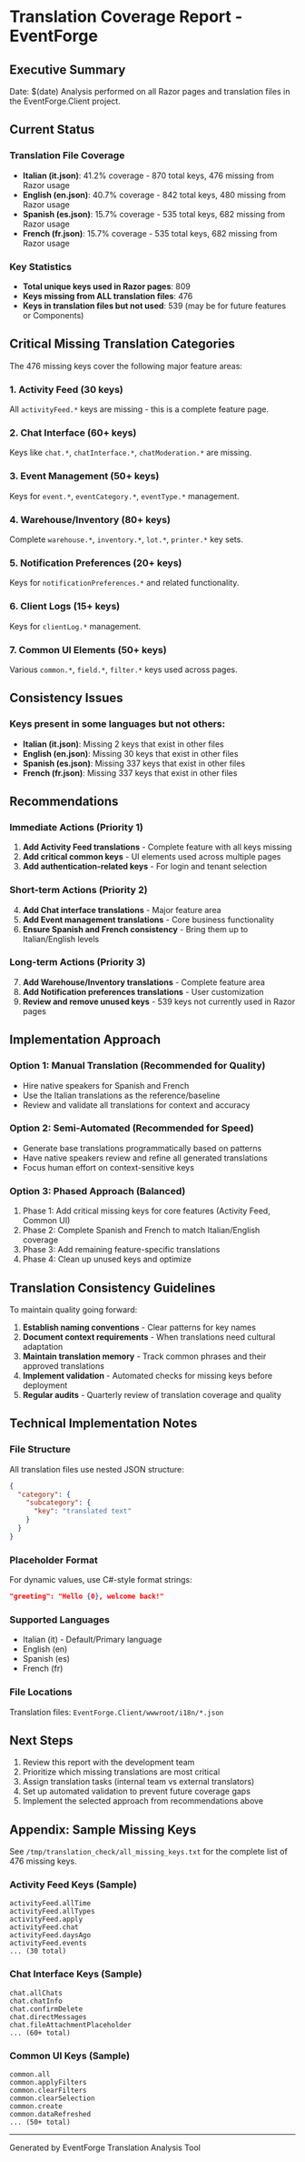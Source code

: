 # Translation Coverage Report - EventForge

## Executive Summary

Date: $(date)
Analysis performed on all Razor pages and translation files in the EventForge.Client project.

## Current Status

### Translation File Coverage
- **Italian (it.json)**: 41.2% coverage - 870 total keys, 476 missing from Razor usage
- **English (en.json)**: 40.7% coverage - 842 total keys, 480 missing from Razor usage  
- **Spanish (es.json)**: 15.7% coverage - 535 total keys, 682 missing from Razor usage
- **French (fr.json)**: 15.7% coverage - 535 total keys, 682 missing from Razor usage

### Key Statistics
- **Total unique keys used in Razor pages**: 809
- **Keys missing from ALL translation files**: 476
- **Keys in translation files but not used**: 539 (may be for future features or Components)

## Critical Missing Translation Categories

The 476 missing keys cover the following major feature areas:

### 1. Activity Feed (30 keys)
All `activityFeed.*` keys are missing - this is a complete feature page.

### 2. Chat Interface (60+ keys)  
Keys like `chat.*`, `chatInterface.*`, `chatModeration.*` are missing.

### 3. Event Management (50+ keys)
Keys for `event.*`, `eventCategory.*`, `eventType.*` management.

### 4. Warehouse/Inventory (80+ keys)
Complete `warehouse.*`, `inventory.*`, `lot.*`, `printer.*` key sets.

### 5. Notification Preferences (20+ keys)
Keys for `notificationPreferences.*` and related functionality.

### 6. Client Logs (15+ keys)
Keys for `clientLog.*` management.

### 7. Common UI Elements (50+ keys)
Various `common.*`, `field.*`, `filter.*` keys used across pages.

## Consistency Issues

### Keys present in some languages but not others:
- **Italian (it.json)**: Missing 2 keys that exist in other files
- **English (en.json)**: Missing 30 keys that exist in other files  
- **Spanish (es.json)**: Missing 337 keys that exist in other files
- **French (fr.json)**: Missing 337 keys that exist in other files

## Recommendations

### Immediate Actions (Priority 1)
1. **Add Activity Feed translations** - Complete feature with all keys missing
2. **Add critical common keys** - UI elements used across multiple pages
3. **Add authentication-related keys** - For login and tenant selection

### Short-term Actions (Priority 2)  
4. **Add Chat interface translations** - Major feature area
5. **Add Event management translations** - Core business functionality
6. **Ensure Spanish and French consistency** - Bring them up to Italian/English levels

### Long-term Actions (Priority 3)
7. **Add Warehouse/Inventory translations** - Complete feature area
8. **Add Notification preferences translations** - User customization
9. **Review and remove unused keys** - 539 keys not currently used in Razor pages

## Implementation Approach

### Option 1: Manual Translation (Recommended for Quality)
- Hire native speakers for Spanish and French
- Use the Italian translations as the reference/baseline
- Review and validate all translations for context and accuracy

### Option 2: Semi-Automated (Recommended for Speed)
- Generate base translations programmatically based on patterns  
- Have native speakers review and refine all generated translations
- Focus human effort on context-sensitive keys

### Option 3: Phased Approach (Balanced)
1. Phase 1: Add critical missing keys for core features (Activity Feed, Common UI)
2. Phase 2: Complete Spanish and French to match Italian/English coverage  
3. Phase 3: Add remaining feature-specific translations
4. Phase 4: Clean up unused keys and optimize

## Translation Consistency Guidelines

To maintain quality going forward:

1. **Establish naming conventions** - Clear patterns for key names
2. **Document context requirements** - When translations need cultural adaptation
3. **Maintain translation memory** - Track common phrases and their approved translations
4. **Implement validation** - Automated checks for missing keys before deployment
5. **Regular audits** - Quarterly review of translation coverage and quality

## Technical Implementation Notes

### File Structure
All translation files use nested JSON structure:
```json
{
  "category": {
    "subcategory": {
      "key": "translated text"
    }
  }
}
```

### Placeholder Format
For dynamic values, use C#-style format strings:
```json
"greeting": "Hello {0}, welcome back!"
```

### Supported Languages
- Italian (it) - Default/Primary language
- English (en)  
- Spanish (es)
- French (fr)

### File Locations
Translation files: `EventForge.Client/wwwroot/i18n/*.json`

## Next Steps

1. Review this report with the development team
2. Prioritize which missing translations are most critical
3. Assign translation tasks (internal team vs external translators)
4. Set up automated validation to prevent future coverage gaps
5. Implement the selected approach from recommendations above

## Appendix: Sample Missing Keys

See `/tmp/translation_check/all_missing_keys.txt` for the complete list of 476 missing keys.

### Activity Feed Keys (Sample)
```
activityFeed.allTime
activityFeed.allTypes  
activityFeed.apply
activityFeed.chat
activityFeed.daysAgo
activityFeed.events
... (30 total)
```

### Chat Interface Keys (Sample)
```
chat.allChats
chat.chatInfo
chat.confirmDelete
chat.directMessages
chat.fileAttachmentPlaceholder
... (60+ total)
```

### Common UI Keys (Sample)  
```
common.all
common.applyFilters
common.clearFilters
common.clearSelection
common.create
common.dataRefreshed
... (50+ total)
```

---
Generated by EventForge Translation Analysis Tool
